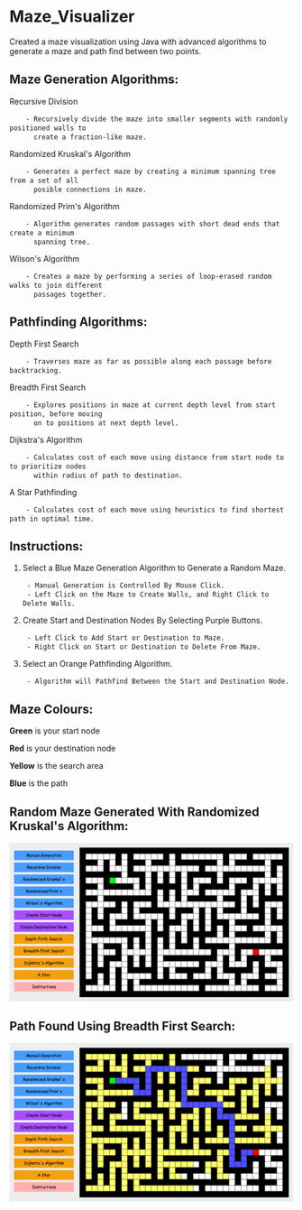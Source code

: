 # Maze_Visualizer
Created a maze visualization using Java with advanced algorithms to generate a maze and path find between two points.

## Maze Generation Algorithms:

Recursive Division

        - Recursively divide the maze into smaller segments with randomly positioned walls to 
          create a fraction-like maze.

Randomized Kruskal's Algorithm
        
        - Generates a perfect maze by creating a minimum spanning tree from a set of all
          posible connections in maze.

Randomized Prim's Algorithm
        
        - Algorithm generates random passages with short dead ends that create a minimum 
          spanning tree. 

Wilson's Algorithm

        - Creates a maze by performing a series of loop-erased random walks to join different 
          passages together.

## Pathfinding Algorithms:

Depth First Search

        - Traverses maze as far as possible along each passage before backtracking.
        
Breadth First Search

        - Explores positions in maze at current depth level from start position, before moving
          on to positions at next depth level.
        
Dijkstra's Algorithm        
        
        - Calculates cost of each move using distance from start node to to prioritize nodes
          within radius of path to destination.
        
A Star Pathfinding        
        
        - Calculates cost of each move using heuristics to find shortest path in optimal time.

## Instructions:

1) Select a Blue Maze Generation Algorithm to Generate a Random Maze.

        - Manual Generation is Controlled By Mouse Click.
        - Left Click on the Maze to Create Walls, and Right Click to Delete Walls.
2) Create Start and Destination Nodes By Selecting Purple Buttons.

        - Left Click to Add Start or Destination to Maze.
        - Right Click on Start or Destination to Delete From Maze.
3) Select an Orange Pathfinding Algorithm.

        - Algorithm will Pathfind Between the Start and Destination Node.

## Maze Colours:
**Green** is your start node

**Red** is your destination node

**Yellow** is the search area

**Blue** is the path

## Random Maze Generated With Randomized Kruskal's Algorithm:
![Screenshot](Maze_Visualizer_Blank.png)

## Path Found Using Breadth First Search:
![Screenshot](Maze_Visualizer_Solution.png)
